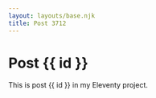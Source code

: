 ```yaml
---
layout: layouts/base.njk
title: Post 3712
---
```


# Post {{ id }}

This is post {{ id }} in my Eleventy project.

